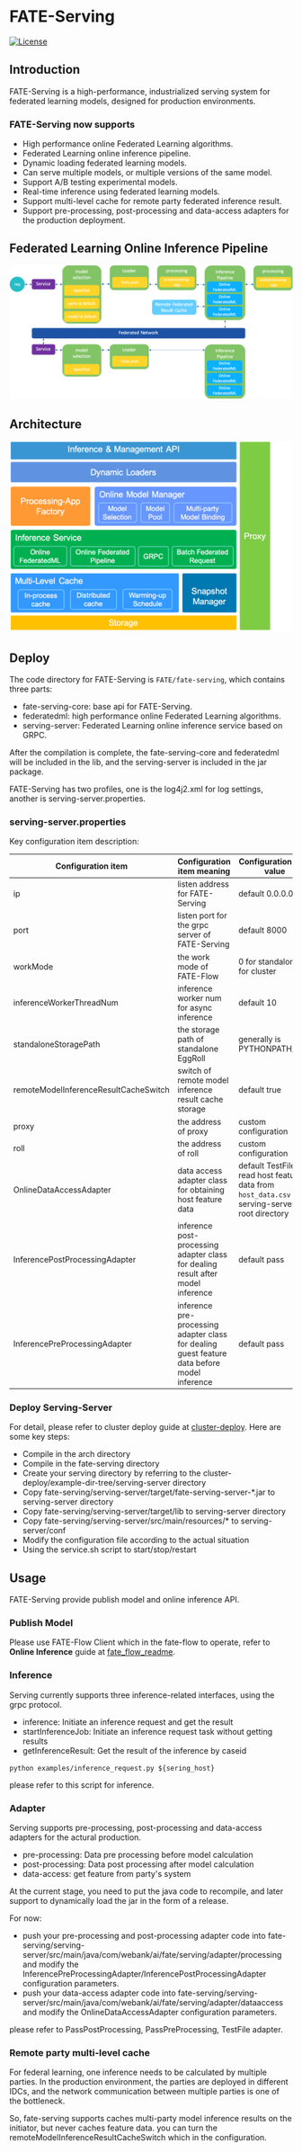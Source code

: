 # FATE-Serving

[![License](https://img.shields.io/badge/License-Apache%202.0-blue.svg)](https://opensource.org/licenses/Apache-2.0)

## Introduction

FATE-Serving is a high-performance, industrialized serving system for federated learning models, designed for production environments.

### FATE-Serving now supports

- High performance online Federated Learning algorithms.
- Federated Learning online inference pipeline.
- Dynamic loading federated learning models.
- Can serve multiple models, or multiple versions of the same model.
- Support A/B testing experimental models.
- Real-time inference using federated learning models.
- Support multi-level cache for remote party federated inference result.
- Support pre-processing, post-processing and data-access adapters for the production deployment.



## Federated Learning Online Inference Pipeline

![fate_serving_online_pipeline](./images/fate_serving_online_pipeline.png)



## Architecture

![fate_serving_arch](./images/fate_serving_arch.png)



## Deploy
The code directory for FATE-Serving is ``FATE/fate-serving``, which contains three parts:

- fate-serving-core: base api for FATE-Serving.
- federatedml: high performance online Federated Learning algorithms. 
- serving-server: Federated Learning online inference service based on GRPC.

After the compilation is complete, the fate-serving-core and federatedml will be included in the lib, and the serving-server is included in the jar package.

FATE-Serving has two profiles, one is the log4j2.xml for log settings, another is serving-server.properties.



### serving-server.properties
Key configuration item description:

| Configuration item | Configuration item meaning | Configuration item value |
| - | - | - |
| ip | listen address for FATE-Serving | default 0.0.0.0 |
| port | listen port for the grpc server of FATE-Serving | default 8000 |
| workMode | the work mode of FATE-Flow | 0 for standalone, 1 for cluster |
| inferenceWorkerThreadNum | inference worker num for async inference | default 10 |
| standaloneStoragePath | the storage path of standalone EggRoll | generally is PYTHONPATH/data |
| remoteModelInferenceResultCacheSwitch | switch of remote model inference result cache storage | default true |
| proxy | the address of proxy | custom configuration |
| roll | the address of roll | custom configuration |
| OnlineDataAccessAdapter | data access adapter class for obtaining host feature data | default TestFile, read host feature data from ``host_data.csv`` on serving-server root directory |
| InferencePostProcessingAdapter| inference post-processing adapter class for dealing result after model inference | default pass |
| InferencePreProcessingAdapter | inference pre-processing adapter class for dealing guest feature data before model inference | default pass |



### Deploy Serving-Server
For detail, please refer to cluster deploy guide at [cluster-deploy](../cluster-deploy). 
Here are some key steps:

- Compile in the arch directory
- Compile in the fate-serving directory
- Create your serving directory by referring to the cluster-deploy/example-dir-tree/serving-server directory
- Copy fate-serving/serving-server/target/fate-serving-server-*.jar to serving-server directory
- Copy fate-serving/serving-server/target/lib to serving-server directory
- Copy fate-serving/serving-server/src/main/resources/* to serving-server/conf
- Modify the configuration file according to the actual situation
- Using the service.sh script to start/stop/restart



## Usage
FATE-Serving provide publish model and online inference API.

### Publish Model

Please use FATE-Flow Client which in the fate-flow to operate, refer to **Online Inference** guide at [fate_flow_readme](../fate_flow/README.md). 



### Inference

Serving currently supports three inference-related interfaces, using the grpc protocol.

- inference: Initiate an inference request and get the result
- startInferenceJob: Initiate an inference request task without getting results
- getInferenceResult: Get the result of the inference by caseid

```shell
python examples/inference_request.py ${sering_host}
```

please refer to this script for inference.



### Adapter

Serving supports pre-processing, post-processing and data-access adapters for the actural production.

- pre-processing: Data pre processing before model calculation
- post-processing: Data post processing after model calculation
- data-access: get feature from party's system

At the current stage, you need to put the java code to recompile, and later support to dynamically load the jar in the form of a release.

For now:

- push your pre-processing and post-processing adapter code into fate-serving/serving-server/src/main/java/com/webank/ai/fate/serving/adapter/processing and modify the InferencePreProcessingAdapter/InferencePostProcessingAdapter configuration parameters.
- push your data-access adapter code into fate-serving/serving-server/src/main/java/com/webank/ai/fate/serving/adapter/dataaccess and modify the OnlineDataAccessAdapter configuration parameters.

please refer to PassPostProcessing, PassPreProcessing, TestFile adapter.



### Remote party multi-level cache

For federal learning, one inference needs to be calculated by multiple parties. In the production environment, the parties are deployed in different IDCs, and the network communication between multiple parties is one of the bottleneck.

So, fate-serving supports caches multi-party model inference results on the initiator, but never caches feature data. you can turn the remoteModelInferenceResultCacheSwitch which in the configuration.
